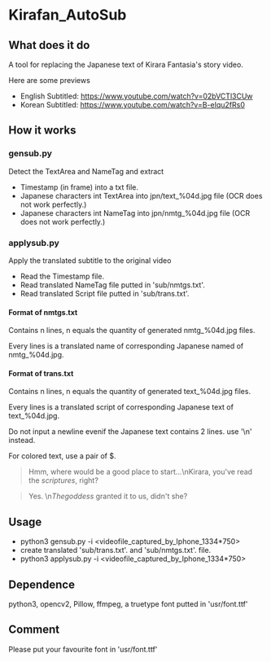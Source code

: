# Kirafan_AutoSub
## What does it do
A tool for replacing the Japanese text of Kirara Fantasia's story video.

Here are some previews
* English Subtitled:  https://www.youtube.com/watch?v=02bVCTl3CUw
* Korean Subtitled:   https://www.youtube.com/watch?v=B-eIqu2fRs0

## How it works
### gensub.py
Detect the TextArea and NameTag and extract
* Timestamp (in frame) into a txt file.
* Japanese characters int TextArea into jpn/text_%04d.jpg file (OCR does not work perfectly.)
* Japanese characters int NameTag into jpn/nmtg_%04d.jpg file (OCR does not work perfectly.)
### applysub.py
Apply the translated subtitle to the original video
* Read the Timestamp file.
* Read translated NameTag file putted in 'sub/nmtgs.txt'.
* Read translated Script file putted in 'sub/trans.txt'.

#### Format of nmtgs.txt
Contains n lines, n equals the quantity of generated nmtg_%04d.jpg files.

Every lines is a translated name of corresponding Japanese named of nmtg_%04d.jpg.
#### Format of trans.txt
Contains n lines, n equals the quantity of generated text_%04d.jpg files.

Every lines is a translated script of corresponding Japanese text of text_%04d.jpg.

Do not input a newline evenif the Japanese text contains 2 lines. use '\n' instead.

For colored text, use a pair of $.

> Hmm, where would be a good place to start...\nKirara, you've read the $scriptures$, right?

> Yes. \n$The goddess$ granted it to us, didn't she?


## Usage
* python3 gensub.py -i <videofile_captured_by_Iphone_1334*750>
* create translated 'sub/trans.txt'. and 'sub/nmtgs.txt'. file.
* python3 applysub.py -i <videofile_captured_by_Iphone_1334*750>

## Dependence
python3, opencv2, Pillow, ffmpeg, a truetype font putted in 'usr/font.ttf'

## Comment
Please put your favourite font in 'usr/font.ttf'

